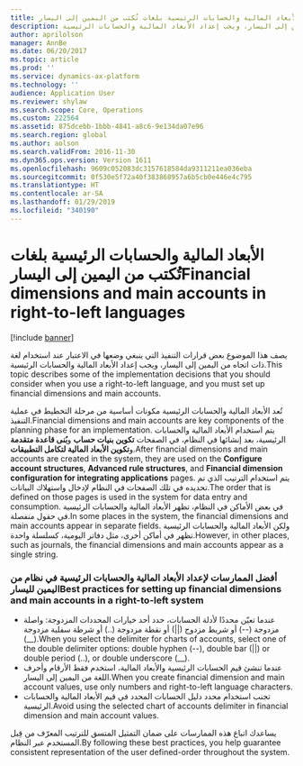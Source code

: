```yaml
---
title: الأبعاد المالية والحسابات الرئيسية بلغات تُكتب من اليمين إلى اليسار
description: يصف هذا الموضوع بعض قرارات التنفيذ التي ينبغي وضعها في الاعتبار عند استخدام لغة ذات اتجاه من اليمين إلى اليسار، ويجب إعداد الأبعاد المالية والحسابات الرئيسية.
author: aprilolson
manager: AnnBe
ms.date: 06/20/2017
ms.topic: article
ms.prod: ''
ms.service: dynamics-ax-platform
ms.technology: ''
audience: Application User
ms.reviewer: shylaw
ms.search.scope: Core, Operations
ms.custom: 222564
ms.assetid: 875dcebb-1bbb-4841-a8c6-9e134da07e96
ms.search.region: global
ms.author: aolson
ms.search.validFrom: 2016-11-30
ms.dyn365.ops.version: Version 1611
ms.openlocfilehash: 9609c052083dc3157618584da9311211ea036eba
ms.sourcegitcommit: 0f530e5f72a40f383868957a6b5cb0e446e4c795
ms.translationtype: HT
ms.contentlocale: ar-SA
ms.lasthandoff: 01/29/2019
ms.locfileid: "340190"
---
```

# <a name="financial-dimensions-and-main-accounts-in-right-to-left-languages"></a><span data-ttu-id="a9042-103">الأبعاد المالية والحسابات الرئيسية بلغات تُكتب من اليمين إلى اليسار</span><span class="sxs-lookup"><span data-stu-id="a9042-103">Financial dimensions and main accounts in right-to-left languages</span></span>

[!include [banner](../includes/banner.md)]

<span data-ttu-id="a9042-104">يصف هذا الموضوع بعض قرارات التنفيذ التي ينبغي وضعها في الاعتبار عند استخدام لغة ذات اتجاه من اليمين إلى اليسار، ويجب إعداد الأبعاد المالية والحسابات الرئيسية.</span><span class="sxs-lookup"><span data-stu-id="a9042-104">This topic describes some of the implementation decisions that you should consider when you use a right-to-left language, and you must set up financial dimensions and main accounts.</span></span>

<span data-ttu-id="a9042-105">تُعد الأبعاد المالية والحسابات الرئيسية مكونات أساسية من مرحلة التخطيط في عملية التنفيذ.</span><span class="sxs-lookup"><span data-stu-id="a9042-105">Financial dimensions and main accounts are key components of the planning phase for an implementation.</span></span> <span data-ttu-id="a9042-106">يتم استخدام الأبعاد المالية والحسابات الرئيسية، بعد إنشائها في النظام، في الصفحات **تكوين بنيات حساب** و**بُنى قاعدة متقدمة‬** و**تكوين الأبعاد المالية لتكامل التطبيقات‬**.</span><span class="sxs-lookup"><span data-stu-id="a9042-106">After financial dimensions and main accounts are created in the system, they are used on the **Configure account structures**, **Advanced rule structures**, and **Financial dimension configuration for integrating applications** pages.</span></span> <span data-ttu-id="a9042-107">يتم استخدام الترتيب الذي تم تحديده في تلك الصفحات في النظام لإدخال واستهلاك البيانات.</span><span class="sxs-lookup"><span data-stu-id="a9042-107">The order that is defined on those pages is used in the system for data entry and consumption.</span></span> <span data-ttu-id="a9042-108">في بعض الأماكن في النظام، تظهر الأبعاد المالية والحسابات الرئيسية في حقول منفصلة.</span><span class="sxs-lookup"><span data-stu-id="a9042-108">In some places in the system, the financial dimensions and main accounts appear in separate fields.</span></span> <span data-ttu-id="a9042-109">ولكن الأبعاد المالية والحسابات الرئيسية تظهر في أماكن أخرى، مثل دفاتر اليومية، كسلسلة واحدة.</span><span class="sxs-lookup"><span data-stu-id="a9042-109">However, in other places, such as journals, the financial dimensions and main accounts appear as a single string.</span></span>

### <a name="best-practices-for-setting-up-financial-dimensions-and-main-accounts-in-a-right-to-left-system"></a><span data-ttu-id="a9042-110">أفضل الممارسات لإعداد الأبعاد المالية والحسابات الرئيسية في نظام من اليمين لليسار</span><span class="sxs-lookup"><span data-stu-id="a9042-110">Best practices for setting up financial dimensions and main accounts in a right-to-left system</span></span>

-   <span data-ttu-id="a9042-111">عندما تعيّن محددًا لأدلة الحسابات، حدد أحد خيارات المحددات المزدوجة: واصلة مزدوجة (--) أو شريط مزدوج (||) أو نقطة مزدوجة (..) أو شرطة سفلية مزدوجة (\_\_).</span><span class="sxs-lookup"><span data-stu-id="a9042-111">When you select the delimiter for charts of accounts, select one of the double delimiter options: double hyphen (--), double bar (||) or double period (..), or double underscore (\_\_).</span></span>
-   <span data-ttu-id="a9042-112">عندما تنشئ قيم الحسابات الرئيسية والأبعاد المالية، استخدم فقط الأرقام وأحرف اللغة من اليمين إلى اليسار.</span><span class="sxs-lookup"><span data-stu-id="a9042-112">When you create financial dimension and main account values, use only numbers and right-to-left language characters.</span></span>
-   <span data-ttu-id="a9042-113">تجنب استخدام محدد دليل الحسابات المحدد في قيم الأبعاد المالية والحسابات الرئيسية.</span><span class="sxs-lookup"><span data-stu-id="a9042-113">Avoid using the selected chart of accounts delimiter in financial dimension and main account values.</span></span>

<span data-ttu-id="a9042-114">يساعدك اتباع هذه الممارسات على ضمان التمثيل المتسق للترتيب المعرّف من قِبل المستخدم عبر النظام.</span><span class="sxs-lookup"><span data-stu-id="a9042-114">By following these best practices, you help guarantee consistent representation of the user defined-order throughout the system.</span></span>



